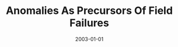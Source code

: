 ---
title: "Anomalies As Precursors Of Field Failures"
date: 2003-01-01
venue: "14th International Symposium on Software Reliability Engineering (ISSRE 2003), 17-20 November 2003, Denver, CO, USA"
paperurl: https://doi.org/10.1109/ISSRE.2003.1251035
authors: "Sebastian G Elbaum, Satya Kanduri and Anneliese Amschler Andrews"
awards: ""
---